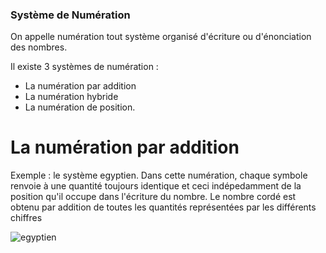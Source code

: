 ### Système de Numération

On appelle numération tout système organisé d'écriture ou d'énonciation des nombres.

Il existe 3 systèmes de numération :
* La numération par addition
* La numération hybride 
* La numération de position.

# La numération par addition

Exemple : le système egyptien. Dans cette numération, chaque symbole renvoie à une quantité toujours identique et ceci indépedamment de la position qu'il occupe dans l'écriture du nombre.
Le nombre cordé est obtenu par addition de toutes les quantités représentées par les différents chiffres 

![egyptien]("https://github.com/dnunez-gua/AP-2NDE-MATHEXP/docs/images/69D24103-5D28-4AF6-9B4B-EBF52484D66D.jpeg")
